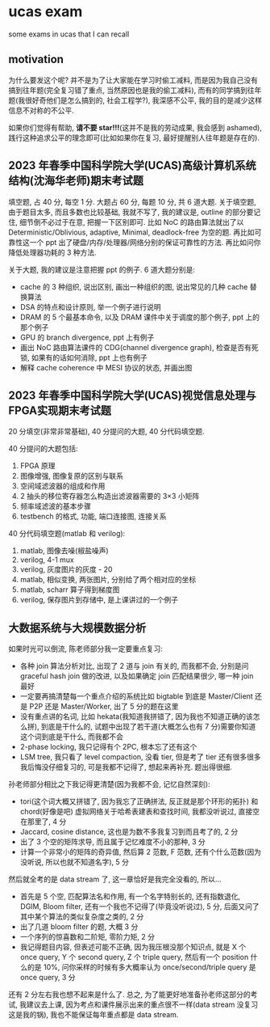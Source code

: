 # ucas exam
some exams in ucas that I can recall

## motivation

为什么要发这个呢? 并不是为了让大家能在学习时偷工减料, 而是因为我自己没有搞到往年题(完全复习错了重点, 当然原因也是我的偷工减料), 而有的同学搞到往年题(我很好奇他们是怎么搞到的, 社会工程学?), 我深感不公平, 我的目的是减少这样信息不对称的不公平.

如果你们觉得有帮助, **请不要 star!!!**(这并不是我的劳动成果, 我会感到 ashamed), 践行这种追求公平的理念即可(比如如果你在复习, 最好提醒别人往年题是存在的).

## 2023 年春季中国科学院大学(UCAS)高级计算机系统结构(沈海华老师)期末考试题

填空题, 占 40 分, 每空 1 分. 大题占 60 分, 每题 10 分, 共 6 道大题.
关于填空题, 由于题目太多, 而且多数也比较基础, 我就不写了, 我的建议是, outline 的部分要记住, 细节倒不必过于在意, 把握一下区别即可. 比如 NoC 的路由算法就出了以 Deterministic/Oblivious, adaptive, Minimal, deadlock-free 为空的题. 再比如可靠性这一个 ppt 出了硬盘/内存/处理器/网络分别的保证可靠性的方法. 再比如问你降低处理器功耗的 3 种方法.

关于大题, 我的建议是注意把握 ppt 的例子. 6 道大题分别是:
- cache 的 3 种组织, 说出区别, 画出一种组织的图, 说出常见的几种 cache 替换算法
- DSA 的特点和设计原则, 举一个例子进行说明
- DRAM 的 5 个最基本命令, 以及 DRAM 课件中关于调度的那个例子, ppt 上的那个例子
- GPU 的 branch divergence, ppt 上有例子
- 画出 NoC 路由算法课件的 CDG(channel divergence graph), 检查是否有死锁, 如果有的话如何消除, ppt 上也有例子
- 解释 cache coherence 中 MESI 协议的状态, 并画出图

## 2023 年春季中国科学院大学(UCAS)视觉信息处理与FPGA实现期末考试题

20 分填空(非常非常基础),  40 分提问的大题, 40 分代码填空题.

40 分提问的大题包括:
1. FPGA 原理
2. 图像增强, 图像复原的区别与联系
3. 空间域滤波器的组成和作用
4. 2 抽头的移位寄存器怎么构造出滤波器需要的 3×3 小矩阵
5. 频率域滤波的基本步骤
6. testbench 的格式, 功能, 端口连接图, 连接关系

40 分代码填空题(matlab 和 verilog):
1. matlab, 图像去噪(椒盐噪声) 
2. verilog, 4-1 mux 
3. verilog, 灰度图片的灰度 - 20 
4. matlab, 相似变换, 两张图片, 分别给了两个相对应的坐标
5. matlab, scharr 算子得到梯度图
6. verilog, 保存图片到存储中, 是上课讲过的一个例子

## 大数据系统与大规模数据分析
如果时光可以倒流, 陈老师部分我一定要重点复习:

- 各种 join 算法分析对比, 出现了 2 道与 join 有关的, 而我都不会, 分别是问 graceful hash join 做的改进, 以及如果确定 join 匹配结果很少, 哪一种 join 最好
- 一定要再搞清楚每一个重点介绍的系统比如 bigtable 到底是 Master/Client 还是 P2P 还是 Master/Worker, 出了 5 分的题在这里
- 没有重点讲的名词, 比如 hekata(我知道我拼错了, 因为我也不知道正确的该怎么拼), 到底是干什么的, 试题中出现了若干道(大概怎么也有 7 分)需要你知道这个词到底是干什么, 而我都不会
- 2-phase locking, 我只记得有个 2PC, 根本忘了还有这个
- LSM tree, 我只看了 level compaction, 没看 tier, 但是考了 tier
还有很多很多我后悔没仔细复习的, 可是我都不记得了, 想起来再补充. 题出得很细.

孙老师部分相比之下我记得更清楚(因为我都不会, 记忆自然深刻):
- tori(这个词大概又拼错了, 因为我忘了正确拼法, 反正就是那个环形的拓扑) 和 chord(好像是吧) 虚拟网络关于哈希表建表和查找时间, 我都没听说过, 直接空在那里了, 4 分
- Jaccard, cosine distance, 这也是为数不多我复习到而且考了的, 2 分
- 出了 3 个空的矩阵求导, 而且属于记忆难度不小的那种, 3 分
- 计算一个非常小的矩阵的奇异值, 然后算 2 范数, F 范数, 还有个什么范数(因为没听说, 所以也就不知道名字), 5 分

然后就全考的是 data stream 了, 这一章恰好是我完全没看的, 所以...
- 首先是 5 个空, 匹配算法名和作用, 有一个名字特别长的, 还有指数退化, DGIM, Bloom filter, 还有一个我也不记得了(毕竟没听说过), 5 分, 后面又问了其中某个算法的类似复杂度之类的, 2 分
- 出了几道 bloom filter 的题, 大概 3 分
- 一个序列的惊喜数和二阶矩, 零阶力矩, 2 分
- 我记得题目内容, 但表述可能不正确, 因为我压根没那个知识点, 就是 X 个 once query, Y 个 second query, Z 个 triple query, 然后有一个 position 什么的是 10%, 问你采样的时候有多大概率认为 once/second/triple query 是 once query, 3 分

还有 2 分左右我也想不起来是什么了. 总之, 为了能更好地准备孙老师这部分的考试, 我建议去上课, 因为考点和课件展示出来的重点很不一样(data stream 没复习这是我的锅), 我也不能保证每年重点都是 data stream.
